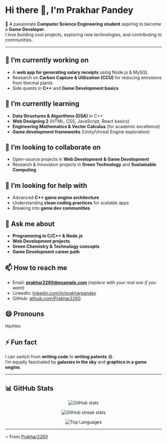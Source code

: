 

<!--
**Prakhar2260/Prakhar2260** is a ✨ _special_ ✨ repository because its `README.md` (this file) appears on your GitHub profile.

Here are some ideas to get you started:

- 🔭 I’m currently working on ...
- 🌱 I’m currently learning ...
- 👯 I’m looking to collaborate on ...
- 🤔 I’m looking for help with ...
- 💬 Ask me about ...
- 📫 How to reach me: ...
- 😄 Pronouns: ...
- ⚡ Fun fact: ...
-->
# Hi there 👋, I'm Prakhar Pandey  

🚀 A passionate **Computer Science Engineering student** aspiring to become a **Game Developer**.  
I love building cool projects, exploring new technologies, and contributing to communities.  

---

## 🔭 I’m currently working on
- A **web app for generating salary receipts** using Node.js & MySQL  
- Research on **Carbon Capture & Utilization (CCU)** for reducing emissions from thermal plants  
- Side quests in **C++** and **Game Development basics**

## 🌱 I’m currently learning
- **Data Structures & Algorithms (DSA)** in C++  
- **Web Designing 2** (HTML, CSS, JavaScript, React basics)  
- **Engineering Mathematics & Vector Calculus** (for academic excellence)  
- **Game development frameworks** (Unity/Unreal Engine exploration)

## 👯 I’m looking to collaborate on
- Open-source projects in **Web Development & Game Development**  
- Research & Innovation projects in **Green Technology** and **Sustainable Computing**

## 🤔 I’m looking for help with
- Advanced **C++ game engine architecture**  
- Understanding **clean coding practices** for scalable apps  
- Breaking into **game dev communities**  

## 💬 Ask me about
- **Programming in C/C++ & Node.js**  
- **Web Development projects**  
- **Green Chemistry & Technology concepts**  
- **Game Development career path**

## 📫 How to reach me
- Email: **prakhar2260@example.com** *(replace with your real one if you want)*  
- LinkedIn: [linkedin.com/in/prakharpandey](#)  
- GitHub: [github.com/Prakhar2260](https://github.com/Prakhar2260)

## 😄 Pronouns
He/Him  

## ⚡ Fun fact
I can switch from **writing code** to **writing patents** 😅.  
I’m equally fascinated by **galaxies in the sky** and **graphics in a game engine**.  

---

## 📊 GitHub Stats

<p align="center">
  <img src="https://github-readme-stats.vercel.app/api?username=Prakhar2260&show_icons=true&theme=tokyonight&cache_seconds=1800" alt="GitHub stats" />
</p>

<p align="center">
  <img src="https://github-readme-streak-stats.herokuapp.com/?user=Prakhar2260&theme=tokyonight&cache_seconds=1800" alt="GitHub streak stats" />
</p>

<p align="center">
  <img src="https://github-readme-stats.vercel.app/api/top-langs/?username=Prakhar2260&layout=compact&theme=tokyonight&cache_seconds=1800" alt="Top Languages" />
</p>

---
⭐️ From [Prakhar2260](https://github.com/Prakhar2260)

